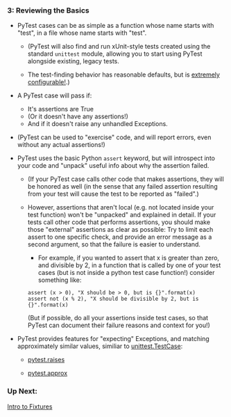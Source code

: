 ### 3: Reviewing the Basics

* PyTest cases can be as simple as a function whose name starts with "test", in a file whose name starts with "test".

    * (PyTest will also find and run xUnit-style tests created using the standard `unittest` module, allowing you to start using PyTest alongside existing, legacy tests.
    
    * The test-finding behavior has reasonable defaults, but is [extremely configurable!](https://docs.pytest.org/en/latest/goodpractices.html#conventions-for-python-test-discovery).)

* A PyTest case will pass if:
    * It's assertions are True
    * (Or it doesn't have any assertions!)
    * And if it doesn't raise any unhandled Exceptions.

* (PyTest can be used to "exercise" code, and will report errors, even without any actual assertions!)

* PyTest uses the basic Python `assert` keyword, but will introspect into your code and "unpack" useful info about why the assertion failed.

    * (If your PyTest case calls other code that makes assertions, they will be honored as well (in the sense that any failed assertion resulting from your test will cause the test to be reported as "failed".)
    
    * However, assertions that aren't local (e.g. not located inside your test function) won't be "unpacked" and explained in detail. If your tests call other code that performs assertions, you should make those "external" assertions as clear as possible: Try to limit each assert to one specific check, and provide an error message as a second argument, so that the failure is easier to understand.

        * For example, if you wanted to assert that x is greater than zero, and divisible by 2, in a function that is called by one of your test cases (but is not inside a python test case function!) consider something like:

        ```
        assert (x > 0), "X should be > 0, but is {}".format(x)
        assert not (x % 2), "X should be divisible by 2, but is {}".format(x)
        ```

        (But if possible, do all your assertions inside test cases, so that PyTest can document their failure reasons and context for you!)

* PyTest provides features for "expecting" Exceptions, and matching approximately similar values, similiar to [unittest.TestCase](https://docs.python.org/2/library/unittest.html#basic-example):

    * [pytest.raises](https://docs.pytest.org/en/latest/reference.html#pytest-raises)

    * [pytest.approx](https://docs.pytest.org/en/latest/reference.html#pytest-approx)

### Up Next:

[Intro to Fixtures](https://github.com/pluralsight/intro-to-pytest/blob/master/tutorials/04_intro_to_fixtures.md)
